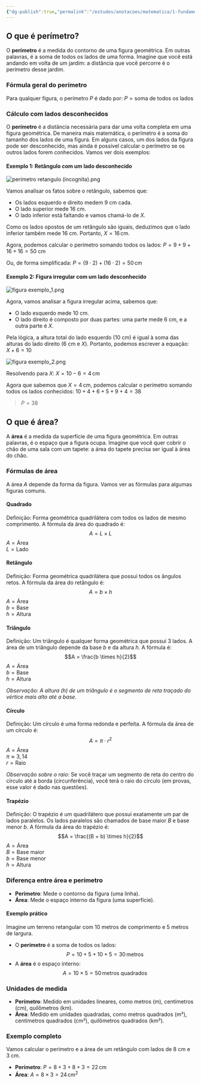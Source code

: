 ```yaml
---
{"dg-publish":true,"permalink":"/estudos/anotacoes/matematica/1-fundamental-1/4-geometria-plana/4-6-perimetro-e-area/"}
---
```


## O que é perímetro?

O **perímetro** é a medida do contorno de uma figura geométrica. Em outras palavras, é a soma de todos os lados de uma forma. Imagine que você está andando em volta de um jardim: a distância que você percorre é o perímetro desse jardim.

### Fórmula geral do perímetro

Para qualquer figura, o perímetro $P$ é dado por: $P = \text{soma de todos os lados}$ 

### Cálculo com lados desconhecidos

O **perímetro** é a distância necessária para dar uma volta completa em uma figura geométrica. De maneira mais matemática, o perímetro é a soma do tamanho dos lados de uma figura. Em alguns casos, um dos lados da figura pode ser desconhecido, mas ainda é possível calcular o perímetro se os outros lados forem conhecidos. Vamos ver dois exemplos:

#### Exemplo 1: Retângulo com um lado desconhecido

![perimetro retangulo (incognita).png](/img/user/assets/Notas/Matem%C3%A1tica%20e%20Natureza/1.%20Matem%C3%A1tica%20-%20Fundamental/4.%20Geometria%20plana/4.6.%20Per%C3%ADmetro%20e%20%C3%A1rea/perimetro%20retangulo%20(incognita).png)

Vamos analisar os fatos sobre o retângulo, sabemos que:

- Os lados esquerdo e direito medem 9 cm cada.
- O lado superior mede 16 cm.
- O lado inferior está faltando e vamos chamá-lo de $X$.

Como os lados opostos de um retângulo são iguais, deduzimos que o lado inferior também mede 16 cm. Portanto, $X = 16 \, \text{cm}$.

Agora, podemos calcular o perímetro somando todos os lados: $P = 9 + 9 + 16 + 16 = 50 \text{ cm}$

Ou, de forma simplificada: $P = (9 \cdot 2) + (16 \cdot 2) = 50 \, \text{cm}$

#### Exemplo 2: Figura irregular com um lado desconhecido

![figura exemplo_1.png](/img/user/assets/Notas/Matem%C3%A1tica%20e%20Natureza/1.%20Matem%C3%A1tica%20-%20Fundamental/4.%20Geometria%20plana/4.6.%20Per%C3%ADmetro%20e%20%C3%A1rea/figura%20exemplo_1.png)

Agora, vamos analisar a figura irregular acima, sabemos que:

- O lado esquerdo mede 10 cm.
- O lado direito é composto por duas partes: uma parte mede 6 cm, e a outra parte é $X$.

Pela lógica, a altura total do lado esquerdo (10 cm) é igual à soma das alturas do lado direito (6 cm e $X$). Portanto, podemos escrever a equação: $X + 6 = 10$

![figura exemplo_2.png](/img/user/assets/Notas/Matem%C3%A1tica%20e%20Natureza/1.%20Matem%C3%A1tica%20-%20Fundamental/4.%20Geometria%20plana/4.6.%20Per%C3%ADmetro%20e%20%C3%A1rea/figura%20exemplo_2.png)

Resolvendo para $X$: $X = 10 - 6 = 4 \, \text{cm}$

Agora que sabemos que $X = 4 \, \text{cm}$, podemos calcular o perímetro somando todos os lados conhecidos: $10 + 4 + 6 + 5 + 9 + 4 = 38$

> $P = 38$

## O que é área?

A **área** é a medida da superfície de uma figura geométrica. Em outras palavras, é o espaço que a figura ocupa. Imagine que você quer cobrir o chão de uma sala com um tapete: a área do tapete precisa ser igual à área do chão.

### Fórmulas de área

A área $A$ depende da forma da figura. Vamos ver as fórmulas para algumas figuras comuns.

#### Quadrado

Definição: Forma geométrica quadrilátera com todos os lados de mesmo comprimento. A fórmula da área do quadrado é: 
$$A = L \times L$$
$A = \text{Área}$  
$L = \text{Lado}$

#### Retângulo

Definição: Forma geométrica quadrilátera que possui todos os ângulos retos. A fórmula da área do retângulo é: 
$$A = b \times h$$
$A = \text{Área}$  
$b = \text{Base}$  
$h = \text{Altura}$

#### Triângulo

Definição: Um triângulo é qualquer forma geométrica que possui 3 lados. A área de um triângulo depende da base $b$ e da altura $h$. A fórmula é: 
$$A = \frac{b \times h}{2}$$
$A = \text{Área}$  
$b = \text{Base}$  
$h = \text{Altura}$

*Observação: A altura ($h$) de um triângulo é o segmento de reta traçado do vértice mais alto até a base.*

#### Círculo

Definição: Um círculo é uma forma redonda e perfeita. A fórmula da área de um círculo é: 
$$A = \pi \cdot r^2$$
$A = \text{Área}$  
$\pi \approx 3,14$  
$r = \text{Raio}$

*Observação sobre o raio:* Se você traçar um segmento de reta do centro do círculo até a borda (circunferência), você terá o raio do círculo (em provas, esse valor é dado nas questões).

#### Trapézio

Definição: O trapézio é um quadrilátero que possui exatamente um par de lados paralelos. Os lados paralelos são chamados de base maior $B$ e base menor $b$. A fórmula da área do trapézio é: 
$$A = \frac{(B + b) \times h}{2}$$
$A = \text{Área}$  
$B = \text{Base maior}$  
$b = \text{Base menor}$  
$h = \text{Altura}$
### Diferença entre área e perímetro

- **Perímetro**: Mede o contorno da figura (uma linha).
- **Área**: Mede o espaço interno da figura (uma superfície).

#### Exemplo prático

Imagine um terreno retangular com 10 metros de comprimento e 5 metros de largura.

- O **perímetro** é a soma de todos os lados: $$P = 10 + 5 + 10 + 5 = 30 \, \text{metros}$$
- A **área** é o espaço interno: $$A = 10 \times 5 = 50 \, \text{metros quadrados}$$

### Unidades de medida

- **Perímetro**: Medido em unidades lineares, como metros (m), centímetros (cm), quilômetros (km).
- **Área**: Medido em unidades quadradas, como metros quadrados (m²), centímetros quadrados (cm²), quilômetros quadrados (km²).

### Exemplo completo

Vamos calcular o perímetro e a área de um retângulo com lados de 8 cm e 3 cm.

- **Perímetro**: $P = 8 + 3 + 8 + 3 = 22 \, \text{cm}$
- **Área**: $A = 8 \times 3 = 24 \, \text{cm}^2$
